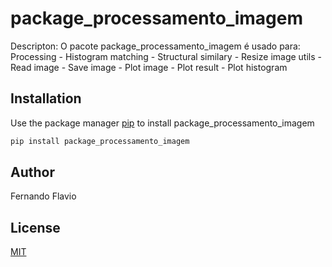 # package_processamento_imagem

Descripton:
O pacote package_processamento_imagem é usado para:
    Processing
        - Histogram matching
        - Structural similary
        - Resize image
    utils
        - Read image
        - Save image
        - Plot image
        - Plot result
        - Plot histogram


## Installation 

Use the package manager [pip](https://pip.pypa.io/en/stable/) to install package_processamento_imagem

```bash
pip install package_processamento_imagem
```

## Author
Fernando Flavio

## License
[MIT](https://choosealicense.com/licenses/mit/)